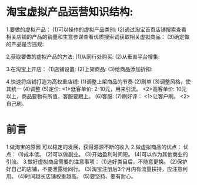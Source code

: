 # 淘宝虚拟产品运营知识结构:
1.要做的虚拟产品：
  (1)可以操作的虚拟产品类别:
  (2)通过淘宝首页店铺搜索查看相关店铺的产品的销量和生意参谋查看优质搜索词获取相关虚拟商品：
  (3)确定做的产品是否违规:

2.获取要做的虚拟产品的方法:
  (1)从同行处购买:
  (2)从垂直平台搜集:
  
3.在淘宝上开店：
  (1)店铺设置:
  (2)上架商品:
  (3)给商品添加折扣:
  
4.快速将店铺打造为高权重店铺:
  (1)调整上架商品的节奏
  (2)刷单
  (3)调整风格，使其统一
  (4)调整
  (5)定价:
    <1>低客单价: 2-10元，用来引流。
    <2>高客单价: 10元以上，商品要物有所值，客服要跟上。
  (6)客服:
  (7)刷好评：
     <1>让客户刷。
     <2>自己刷。
# 前言     
1.做淘宝的原因
    可以稳定的发展，获得源源不断的收入
2.做虚拟商品的优点：
  优点：
  (1)成本低。
  (2)可以做副业。
  (3)开始盈利时间短。
  (4)可以作为其他商业的引流。
3.做好虚拟商品需要的注意事项：
  (1)选好类目后，不随意更换。 
  (2)保护好自己的店铺，不要泄露给同行。
  (3)淘宝注册后3个月内有流量扶持，应注意利用。
  (4)时间越长店铺权重越高。
  (5)要坚持、要有耐心。